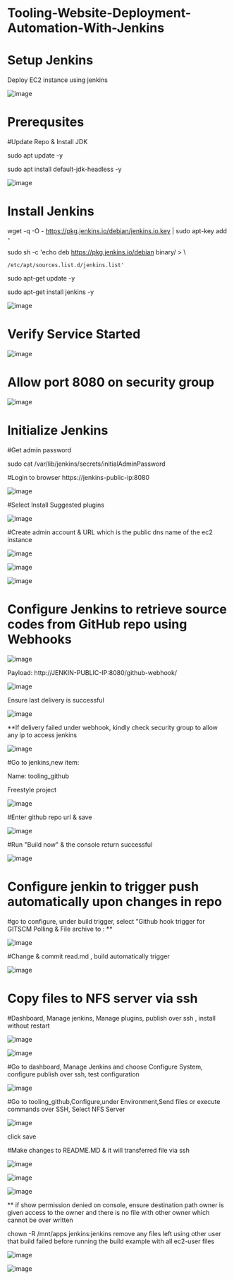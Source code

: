 # Tooling-Website-Deployment-Automation-With-Jenkins

# Setup Jenkins

Deploy EC2 instance using jenkins

![image](https://user-images.githubusercontent.com/49937302/119209490-76478400-bad9-11eb-960d-3795417443ce.png)

# Prerequsites

#Update Repo & Install JDK

sudo apt update -y

sudo apt install default-jdk-headless -y

![image](https://user-images.githubusercontent.com/49937302/119209608-39c85800-bada-11eb-8b47-7e62d6289157.png)


# Install Jenkins
wget -q -O - https://pkg.jenkins.io/debian/jenkins.io.key | sudo apt-key add -

sudo sh -c 'echo deb https://pkg.jenkins.io/debian binary/ > \

    /etc/apt/sources.list.d/jenkins.list'
    
sudo apt-get update -y

sudo apt-get install jenkins -y

![image](https://user-images.githubusercontent.com/49937302/119210012-a5abc000-badc-11eb-92fd-142b630f67a9.png)

# Verify Service Started

![image](https://user-images.githubusercontent.com/49937302/119210082-f9b6a480-badc-11eb-82f4-71662d28699a.png)

# Allow port 8080 on security group

![image](https://user-images.githubusercontent.com/49937302/119210160-79447380-badd-11eb-92d8-12f5b6e830b0.png)

# Initialize Jenkins

#Get admin password

sudo cat /var/lib/jenkins/secrets/initialAdminPassword

#Login to browser https://jenkins-public-ip:8080

![image](https://user-images.githubusercontent.com/49937302/119210382-76964e00-bade-11eb-8b1d-ab1d1dfbbccf.png)

#Select Install Suggested plugins

![image](https://user-images.githubusercontent.com/49937302/119210395-84e46a00-bade-11eb-9a74-bab4be663f5c.png)

#Create admin account & URL which is the public dns name of the ec2 instance

![image](https://user-images.githubusercontent.com/49937302/119211005-4ea8e980-bae2-11eb-9f50-74148f60d7ab.png)

![image](https://user-images.githubusercontent.com/49937302/119211023-66806d80-bae2-11eb-9297-49e9a555fe18.png)

![image](https://user-images.githubusercontent.com/49937302/119211032-7c8e2e00-bae2-11eb-999e-3f59d00787ce.png)

# Configure Jenkins to retrieve source codes from GitHub repo using Webhooks

![image](https://user-images.githubusercontent.com/49937302/119211543-5ae27600-bae5-11eb-8388-8059b72fb851.png)

Payload: http://JENKIN-PUBLIC-IP:8080/github-webhook/

![image](https://user-images.githubusercontent.com/49937302/119243201-3515a980-bb97-11eb-9296-1d5dac633f0a.png)

Ensure last delivery is successful

![image](https://user-images.githubusercontent.com/49937302/119243229-6bebbf80-bb97-11eb-987e-d7eac1e12e96.png)

**If delivery failed under webhook, kindly check security group to allow any ip to access jenkins

![image](https://user-images.githubusercontent.com/49937302/119243265-bf5e0d80-bb97-11eb-93c9-5a67adf75994.png)

#Go to jenkins,new item:

Name: tooling_github

Freestyle project

![image](https://user-images.githubusercontent.com/49937302/119211718-61bdb880-bae6-11eb-94b2-f7f8fbb0d301.png)

#Enter github repo url & save

![image](https://user-images.githubusercontent.com/49937302/119243347-5f1b9b80-bb98-11eb-911f-4ede18608908.png)

#Run "Build now" & the console return successful

![image](https://user-images.githubusercontent.com/49937302/119243367-870aff00-bb98-11eb-90de-3f47621a1a52.png)

# Configure jenkin to trigger push automatically upon changes in repo

#go to configure, under build trigger, select "Github hook trigger for GITSCM Polling & File archive to : **

![image](https://user-images.githubusercontent.com/49937302/119243385-ca656d80-bb98-11eb-8c58-6783e3d8daf9.png)

#Change & commit read.md , build automatically trigger

![image](https://user-images.githubusercontent.com/49937302/119243448-65f6de00-bb99-11eb-8a7c-36a20014e7ce.png)

# Copy files to NFS server via ssh

#Dashboard, Manage jenkins, Manage plugins, publish over ssh , install without restart

![image](https://user-images.githubusercontent.com/49937302/119243527-1a90ff80-bb9a-11eb-9535-71c6763d1aa4.png)

![image](https://user-images.githubusercontent.com/49937302/119243539-3e544580-bb9a-11eb-96fa-7538fd4015d5.png)


#Go to dashboard, Manage Jenkins and choose Configure System, configure publish over ssh, test configuration

![image](https://user-images.githubusercontent.com/49937302/119263659-9169df00-bc12-11eb-9294-0da590d03ee7.png)

#Go to tooling_github,Configure,under Environment,Send files or execute commands over SSH, Select NFS Server 

![image](https://user-images.githubusercontent.com/49937302/119263513-f113ba80-bc11-11eb-8834-26682ad34e18.png)

click save

#Make changes to README.MD & it will transferred file via ssh

![image](https://user-images.githubusercontent.com/49937302/119263366-53b88680-bc11-11eb-85ec-cba140829e90.png)

![image](https://user-images.githubusercontent.com/49937302/119263383-6af77400-bc11-11eb-812f-e5cbe9e5f158.png)

![image](https://user-images.githubusercontent.com/49937302/119263393-79459000-bc11-11eb-88f6-f134a75566ff.png)


** if show permission denied on console, ensure destination path owner is given access to the owner and there is no file with other owner which cannot be over written

chown -R /mnt/apps jenkins:jenkins
remove any files left using other user that build failed before running the build example with all ec2-user files

![image](https://user-images.githubusercontent.com/49937302/119263472-c32e7600-bc11-11eb-87f6-180b5231195e.png)

![image](https://user-images.githubusercontent.com/49937302/119263246-d5f47b00-bc10-11eb-8181-a9d09e1b0e6e.png)


